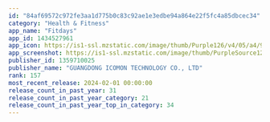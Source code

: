 ```yaml
---
id: "84af69572c972fe3aa1d775b0c83c92ae1e3edbe94a864e22f5fc4a85dbcec34"
category: "Health & Fitness"
app_name: "Fitdays"
app_id: 1434527961
app_icon: https://is1-ssl.mzstatic.com/image/thumb/Purple126/v4/05/a4/9c/05a49cbc-b754-22ee-4290-7e0b6095c8bf/AppIcon-1x_U007emarketing-0-6-0-0-sRGB-85-220.png/1024x1024bb.png
app_screenshot: https://is1-ssl.mzstatic.com/image/thumb/PurpleSource126/v4/97/c2/af/97c2af2b-35b3-5c8e-89dc-a57d2aee5eb4/ed589285-36f9-4e7e-9b3c-b10453b5e59f_Fitdays-IX-EN-1.jpg/1242x2688bb.png
publisher_id: 1359710025
publisher_name: "GUANGDONG ICOMON TECHNOLOGY CO., LTD"
rank: 157
most_recent_release: 2024-02-01 00:00:00
release_count_in_past_year: 31
release_count_in_past_year_category: 21
release_count_in_past_year_top_in_category: 34
---
```

